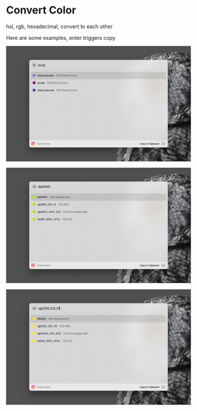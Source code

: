 # Convert Color

hsl, rgb, hexadecimal, convert to each other

Here are some examples, enter triggers copy

![covert name](./metadata/covert-color-1.png)

![covert hexadecimal](./metadata/covert-color-2.png)

![covert rgb](./metadata/covert-color-3.png)
